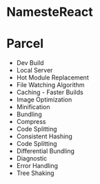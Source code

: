 # NamesteReact

# Parcel

- Dev Build
- Local Server
- Hot Module Replacement
- File Watching Algorithm
- Caching - Faster Builds
- Image Optimization
- Minification
- Bundling
- Compress
- Code Splitting
- Consistent Hashing
- Code Splitting
- Differential Bundling
- Diagnostic
- Error Handling
- Tree Shaking
